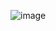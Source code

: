 ![image]([https://user-images.githubusercontent.com/112947329/188635229-2648be4c-8501-4a9f-a317-221e8a38742f.png](https://www.youtube.com/watch?v=lvwZQTB4iv4))



